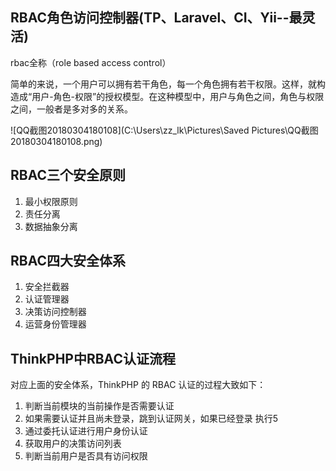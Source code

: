 ## RBAC角色访问控制器(TP、Laravel、CI、Yii--最灵活)

rbac全称（role based access control）

​	 简单的来说，一个用户可以拥有若干角色，每一个角色拥有若干权限。这样，就构造成“用户-角色-权限”的授权模型。在这种模型中，用户与角色之间，角色与权限之间，一般者是多对多的关系。



![QQ截图20180304180108](C:\Users\zz_lk\Pictures\Saved Pictures\QQ截图20180304180108.png)



## RBAC三个安全原则

1. 最小权限原则
2. 责任分离
3. 数据抽象分离

## RBAC四大安全体系

1. 安全拦截器
2. 认证管理器
3. 决策访问控制器
4. 运营身份管理器

## ThinkPHP中RBAC认证流程

对应上面的安全体系，ThinkPHP 的 RBAC 认证的过程大致如下：

1. 判断当前模块的当前操作是否需要认证
2. 如果需要认证并且尚未登录，跳到认证网关，如果已经登录 执行5
3. 通过委托认证进行用户身份认证 
4. 获取用户的决策访问列表
5. 判断当前用户是否具有访问权限

